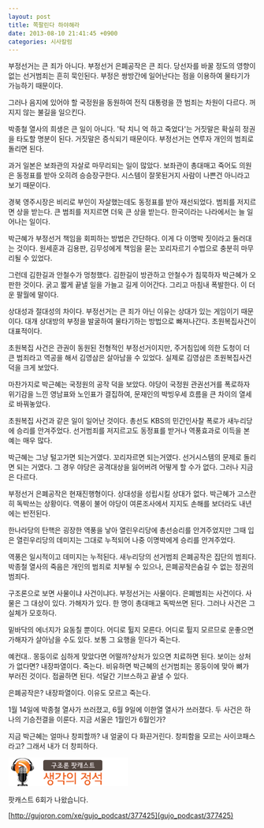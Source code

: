 ```yaml
---
layout: post
title: 쪽팔린다 하야해라
date: 2013-08-10 21:41:45 +0900
categories: 시사칼럼
---
```

부정선거는 큰 죄가 아니다. 부정선거 은폐공작은 큰 죄다. 당선자를 바꿀 정도의 영향이 없는 선거범죄는 흔히 묵인된다. 부정은 쌍방간에 일어난다는 점을 이용하여 물타기가 가능하기 때문이다. 


  


그러나 음지에 있어야 할 국정원을 동원하여 전직 대통령을 깐 범죄는 차원이 다르다. 꺼지지 않는 불길을 일으킨다. 


  


박종철 열사의 희생은 큰 일이 아니다. '탁 치니 억 하고 죽었다'는 거짓말은 확실히 정권을 타도할 명분이 된다. 거짓말은 증식되기 때문이다. 부정선거는 연루자 개인의 범죄로 돌리면 된다. 


  


과거 일본은 보좌관의 자살로 마무리되는 일이 많았다. 보좌관이 총대매고 죽어도 의원은 동정표를 받아 오히려 승승장구한다. 시스템이 잘못된거지 사람이 나쁜건 아니라고 보기 때문이다.


  


경북 영주시장은 비리로 부인이 자살했는데도 동정표를 받아 재선되었다. 범죄를 저지르면 상을 받는다. 큰 범죄를 저지르면 더욱 큰 상을 받는다. 한국이라는 나라에서는 늘 일어나는 일이다. 


  


박근혜가 부정선거 책임을 회피하는 방법은 간단하다. 이게 다 이명박 짓이라고 둘러대는 것이다. 원세훈과 김용판, 김무성에게 책임을 묻는 꼬리자르기 수법으로 충분히 마무리될 수 있었다. 


  


그런데 김한길과 안철수가 멍청했다. 김한길이 방관하고 안철수가 침묵하자 박근혜가 오판한 것이다. 굵고 짧게 끝낼 일을 가늘고 길게 이어간다. 그리고 마침내 폭발한다. 이 더운 팔월에 말이다. 


  


상대성과 절대성의 차이다. 부정선거는 큰 죄가 아닌 이유는 상대가 있는 게임이기 때문이다. 대개 상대방의 부정을 발굴하여 물타기하는 방법으로 빠져나간다. 초원복집사건이 대표적이다. 


  


초원복집 사건은 관권이 동원된 전형적인 부정선거이지만, 주거침입에 의한 도청이 더 큰 범죄라고 역공을 해서 김영삼은 살아남을 수 있었다. 실제로 김영삼은 초원복집사건 덕을 크게 보았다. 


  


마찬가지로 박근혜는 국정원의 공작 덕을 보았다. 야당이 국정원 관권선거를 폭로하자 위기감을 느낀 영남표와 노인표가 결집하여, 문재인의 박빙우세 흐름을 큰 차이의 열세로 바꿔놓았다. 


  


초원복집 사건과 같은 일이 일어난 것이다. 총선도 KBS의 민간인사찰 폭로가 새누리당에 승리를 안겨주었다. 선거범죄를 저지르고도 동정표를 받거나 역풍효과로 이득을 본 예는 매우 많다. 


  


박근혜는 그냥 털고가면 되는거였다. 꼬리자르면 되는거였다. 선거시스템의 문제로 돌리면 되는 거였다. 그 경우 야당은 공격대상을 잃어버려 어떻게 할 수가 없다. 그러나 지금은 다르다. 


  


부정선거 은폐공작은 현재진행형이다. 상대성을 성립시킬 상대가 없다. 박근혜가 고스란히 독박쓰는 상황이다. 역풍이 불어 야당이 여론조사에서 지지도 손해를 보더라도 내년에는 반전된다. 


  


한나라당의 탄핵은 굉장한 역풍을 낳아 열린우리당에 총선승리를 안겨주었지만 그때 입은 열린우리당의 데미지는 그대로 누적되어 나중 이명박에게 승리를 안겨주었다. 


  


역풍은 일시적이고 데미지는 누적된다. 새누리당의 선거범죄 은폐공작은 집단의 범죄다. 박종철 열사의 죽음은 개인의 범죄로 치부될 수 있으나, 은폐공작은숨길 수 없는 정권의 범죄다. 


  


구조론으로 보면 사물이냐 사건이냐다. 부정선거는 사물이다. 은폐범죄는 사건이다. 사물은 그 대상이 있다. 가해자가 있다. 한 명이 총대매고 독박쓰면 된다. 그러나 사건은 그 실체가 모호하다. 



밑바닥의 에너지가 요동칠 뿐이다. 어디로 튈지 모른다. 어디로 튈지 모르므로 운좋으면 가해자가 살아남을 수도 있다. 보통 그 요행을 믿다가 죽는다. 



예컨대.. 몽둥이로 심하게 맞았다면 어떨까?상처가 있으면 치료하면 된다. 보이는 상처가 없다면? 내장파열이다. 죽는다. 비유하면 박근혜의 선거범죄는 몽둥이에 맞아 뼈가 부러진 것이다. 접골하면 된다. 석달간 기브스하고 끝낼 수 있다.



은폐공작은? 내장파열이다. 이유도 모르고 죽는다.



1월 14일에 박종철 열사가 쓰러졌고, 6월 9일에 이한열 열사가 쓰러졌다. 두 사건은 하나의 기승전결을 이룬다. 지금 서울은 1월인가 6월인가? 


  


지금 박근혜는 얼마나 창피할까? 내 얼굴이 다 화끈거린다. 창피함을 모르는 사이코패스라고? 그래서 내가 더 창피하다. 











<p align="left">
  <a href="gujo_podcast/377425"><img alt="board_pod.gif" src="files/attach/images/199/618/377/board_pod.gif" width="243" height="58" /></a> <br />
</p>



팟캐스트 6회가 나왔습니다.



[http://gujoron.com/xe/gujo_podcast/377425](gujo_podcast/377425)